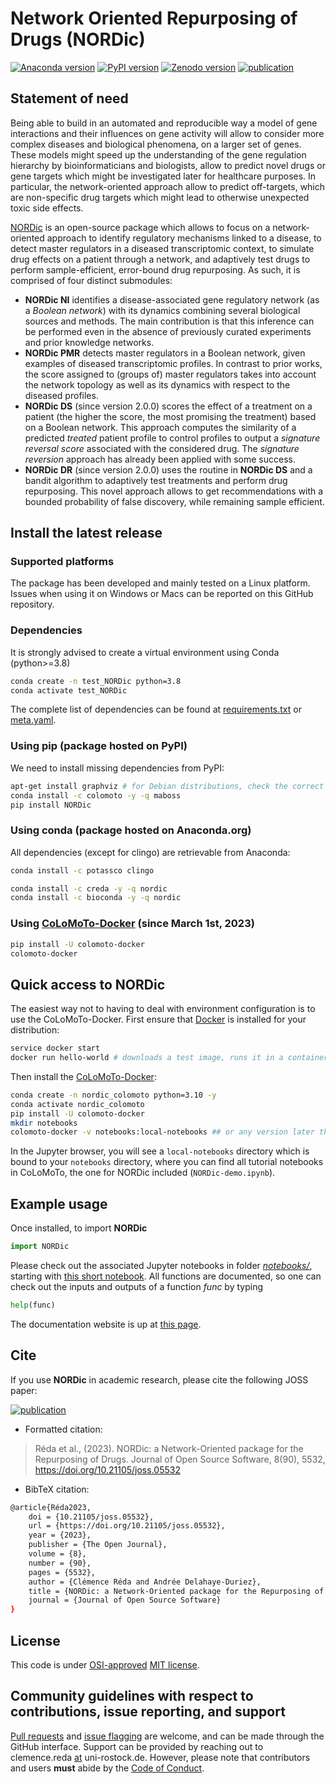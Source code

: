 # Network Oriented Repurposing of Drugs (NORDic)
[![Anaconda version](https://anaconda.org/creda/nordic/badges/version.svg)](https://anaconda.org/creda/nordic) [![PyPI version](https://badge.fury.io/py/nordic.svg)](https://badge.fury.io/py/nordic) [![Zenodo version](https://zenodo.org/badge/DOI/10.5281/zenodo.7239047.svg)](https://doi.org/10.5281/zenodo.7239047) [![publication](https://joss.theoj.org/papers/a8173d7864bf1bc8dd074c7ce80d6d7d/status.svg)](https://joss.theoj.org/papers/a8173d7864bf1bc8dd074c7ce80d6d7d)

## Statement of need

Being able to build in an automated and reproducible way a model of gene interactions and their influences on gene activity will allow to consider more complex diseases and biological phenomena, on a larger set of genes. These models might speed up the understanding of the gene regulation hierarchy by bioinformaticians and biologists, allow to predict novel drugs or gene targets which might be investigated later for healthcare purposes. In particular, the network-oriented approach allow to predict off-targets, which are non-specific drug targets which might lead to otherwise unexpected toxic side effects.

[NORDic](https://github.com/clreda/NORDic) is an open-source package which allows to focus on a network-oriented approach to identify regulatory mechanisms linked to a disease, to detect master regulators in a diseased transcriptomic context, to simulate drug effects on a patient through a network, and adaptively test drugs to perform sample-efficient, error-bound drug repurposing. As such, it is comprised of four distinct submodules:
- **NORDic NI** identifies a disease-associated gene regulatory network (as a *Boolean network*) with its dynamics combining several biological sources and methods. The main contribution is that this inference can be performed even in the absence of previously curated experiments and prior knowledge networks.
- **NORDic PMR** detects master regulators in a Boolean network, given examples of diseased transcriptomic profiles. In contrast to prior works, the score assigned to (groups of) master regulators takes into account the network topology as well as its dynamics with respect to the diseased profiles.
- **NORDic DS** (since version 2.0.0) scores the effect of a treatment on a patient (the higher the score, the most promising the treatment) based on a Boolean network. This approach computes the similarity of a predicted *treated* patient profile to control profiles to output a *signature reversal score* associated with the considered drug. The *signature reversion* approach has already been applied with some success.
- **NORDic DR** (since version 2.0.0) uses the routine in **NORDic DS** and a bandit algorithm to adaptively test treatments and perform drug repurposing. This novel approach allows to get recommendations with a bounded probability of false discovery, while remaining sample efficient.

## Install the latest release

### Supported platforms

The package has been developed and mainly tested on a Linux platform. Issues when using it on Windows or Macs can be reported on this GitHub repository.

### Dependencies

It is strongly advised to create a virtual environment using Conda (python>=3.8)

```bash
conda create -n test_NORDic python=3.8
conda activate test_NORDic
```

The complete list of dependencies can be found at [requirements.txt](https://raw.githubusercontent.com/clreda/NORDic/main/pip/requirements.txt) or [meta.yaml](https://raw.githubusercontent.com/clreda/NORDic/main/conda/meta.yaml).

### Using pip (package hosted on PyPI)

We need to install missing dependencies from PyPI:

```bash
apt-get install graphviz # for Debian distributions, check the correct command for your own distribution
conda install -c colomoto -y -q maboss
pip install NORDic 
```

### Using conda (package hosted on Anaconda.org)

All dependencies (except for clingo) are retrievable from Anaconda:

```bash
conda install -c potassco clingo

conda install -c creda -y -q nordic
conda install -c bioconda -y -q nordic
```

### Using [CoLoMoTo-Docker](https://github.com/colomoto/colomoto-docker) (since March 1st, 2023)

```bash
pip install -U colomoto-docker
colomoto-docker
```

## Quick access to NORDic

The easiest way not to having to deal with environment configuration is to use the CoLoMoTo-Docker. First ensure that [Docker](https://docs.docker.com/engine/install/) is installed for your distribution:

```bash
service docker start
docker run hello-world # downloads a test image, runs it in a container (prints a confirmation message), exits
```

Then install the [CoLoMoTo-Docker](https://github.com/colomoto/colomoto-docker):

```bash
conda create -n nordic_colomoto python=3.10 -y
conda activate nordic_colomoto
pip install -U colomoto-docker
mkdir notebooks
colomoto-docker -v notebooks:local-notebooks ## or any version later than 2023-03-01
```

In the Jupyter browser, you will see a ``local-notebooks`` directory which is bound to your ``notebooks`` directory, where you can find all tutorial notebooks in CoLoMoTo, the one for NORDic included (``NORDic-demo.ipynb``).

## Example usage

Once installed, to import **NORDic**

```python
import NORDic 
```

Please check out the associated Jupyter notebooks in folder [*notebooks/*](https://github.com/clreda/NORDic/tree/main/notebooks), starting with [this short notebook](https://github.com/clreda/NORDic/blob/main/notebooks/NORDic%20CoLoMoTo.ipynb). All functions are documented, so one can check out the inputs and outputs of a function *func* by typing

```python
help(func)
```

The documentation website is up at [this page](https://clreda.github.io/NORDic).

## Cite

If you use **NORDic** in academic research, please cite the following JOSS paper:

[![publication](https://joss.theoj.org/papers/a8173d7864bf1bc8dd074c7ce80d6d7d/status.svg)](https://joss.theoj.org/papers/a8173d7864bf1bc8dd074c7ce80d6d7d)

+ Formatted citation:

> Réda et al., (2023). NORDic: a Network-Oriented package for the Repurposing of Drugs. Journal of Open Source Software, 8(90), 5532, https://doi.org/10.21105/joss.05532

+ BibTeX citation:

```bash
@article{Réda2023, 
    doi = {10.21105/joss.05532}, 
    url = {https://doi.org/10.21105/joss.05532}, 
    year = {2023}, 
    publisher = {The Open Journal}, 
    volume = {8}, 
    number = {90}, 
    pages = {5532}, 
    author = {Clémence Réda and Andrée Delahaye-Duriez}, 
    title = {NORDic: a Network-Oriented package for the Repurposing of Drugs}, 
    journal = {Journal of Open Source Software} 
} 
```

## License

This code is under [OSI-approved](https://opensource.org/licenses/) [MIT license](https://raw.githubusercontent.com/clreda/NORDic/main/LICENSE).

## Community guidelines with respect to contributions, issue reporting, and support

[Pull requests](https://github.com/clreda/NORDic/pulls) and [issue flagging](https://github.com/clreda/NORDic/issues) are welcome, and can be made through the GitHub interface. Support can be provided by reaching out to clemence.reda [at]() uni-rostock.de. However, please note that contributors and users **must** abide by the [Code of Conduct](https://raw.githubusercontent.com/clreda/NORDic/main/CODE%20OF%20CONDUCT).
